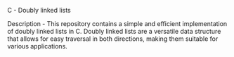 C - Doubly linked lists

Description - This repository contains a simple and efficient implementation of doubly linked lists in C. Doubly linked lists are a versatile data structure that allows for easy traversal in both directions, making them suitable for various applications.

